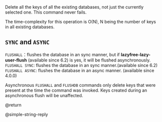 Delete all the keys of all the existing databases, not just the currently
selected one.
This command never fails.

The time-complexity for this operation is O(N), N being the number of
keys in all existing databases.

`SYNC` and `ASYNC`
---

`FLUSHALL`：flushes the database in an sync manner, but if **lazyfree-lazy-user-flush** (available since 6.2) is yes, it will be flushed asynchronously.  
`FLUSHALL SYNC`: flushes the database in an sync manner.(available since 6.2)  
`FLUSHALL ASYNC`: flushes the database in an async manner. (available since 4.0.0)  

Asynchronous `FLUSHALL` and `FLUSHDB` commands only delete keys that were present at the time the command was invoked. Keys created during an asynchronous flush will be unaffected.

@return

@simple-string-reply
